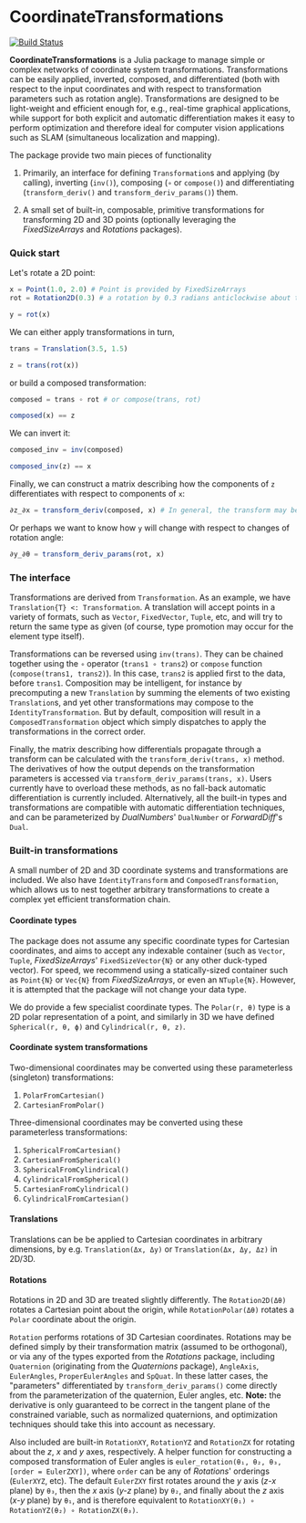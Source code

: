 # CoordinateTransformations

[![Build Status](https://travis-ci.org/FugroRoames/CoordinateTransformations.jl.svg?branch=master)](https://travis-ci.org/FugroRoames/CoordinateTransformations.jl)

**CoordinateTransformations** is a Julia package to manage simple or complex
networks of coordinate system transformations. Transformations can be easily
applied, inverted, composed, and differentiated (both with respect to the
input coordinates and with respect to transformation parameters such as rotation
angle). Transformations are designed to be light-weight and efficient enough
for, e.g., real-time graphical applications, while support for both explicit
and automatic differentiation makes it easy to perform optimization and
therefore ideal for computer vision applications such as SLAM (simultaneous
localization and mapping).

The package provide two main pieces of functionality

1. Primarily, an interface for defining `Transformation`s and applying
   (by calling), inverting (`inv()`), composing (`∘` or `compose()`) and
   differentiating (`transform_deriv()` and `transform_deriv_params()`) them.

2. A small set of built-in, composable, primitive transformations for
   transforming 2D and 3D points (optionally leveraging the *FixedSizeArrays*
   and *Rotations* packages).

### Quick start

Let's rotate a 2D point:
```julia
x = Point(1.0, 2.0) # Point is provided by FixedSizeArrays
rot = Rotation2D(0.3) # a rotation by 0.3 radians anticlockwise about the origin

y = rot(x)
```

We can either apply transformations in turn,
```julia
trans = Translation(3.5, 1.5)

z = trans(rot(x))
```
or build a composed transformation:
```julia
composed = trans ∘ rot # or compose(trans, rot)

composed(x) == z
```

We can invert it:
```julia
composed_inv = inv(composed)

composed_inv(z) == x
```

Finally, we can construct a matrix describing how the components of `z`
differentiates with respect to components of `x`:
```julia
∂z_∂x = transform_deriv(composed, x) # In general, the transform may be non-linear, and thus we require the value of x to compute the derivative
```

Or perhaps we want to know how `y` will change with respect to changes of
rotation angle:
```julia
∂y_∂θ = transform_deriv_params(rot, x)
```

### The interface

Transformations are derived from `Transformation`. As an example, we have
`Translation{T} <: Transformation`. A translation will accept points in a
variety of formats, such as `Vector`, `FixedVector`, `Tuple`, etc, and will try
to return the same type as given (of course, type promotion may occur for the
element type itself).

Transformations can be reversed using `inv(trans)`. They can be chained
together using the `∘` operator (`trans1 ∘ trans2`) or `compose` function (`compose(trans1, trans2)`).
In this case, `trans2` is applied first to the data, before `trans1`.
Composition may be intelligent, for instance by precomputing a new `Translation`
by summing the elements of two existing `Translation`s, and yet other
transformations may compose to the `IdentityTransformation`. But by default,
composition will result in a `ComposedTransformation` object which simply
dispatches to apply the transformations in the correct order.

Finally, the matrix describing how differentials propagate through a transform
can be calculated with the `transform_deriv(trans, x)` method. The derivatives
of how the output depends on the transformation parameters is accessed via
`transform_deriv_params(trans, x)`. Users currently have to overload these methods,
as no fall-back automatic differentiation is currently included. Alternatively,
all the built-in types and transformations are compatible with automatic differentiation
techniques, and can be parameterized by *DualNumbers*' `DualNumber` or *ForwardDiff*'s `Dual`.

### Built-in transformations

A small number of 2D and 3D coordinate systems and transformations are included.
We also have `IdentityTransform` and `ComposedTransformation`, which allows us
to nest together arbitrary transformations to create a complex yet efficient
transformation chain.

#### Coordinate types

The package does not assume any specific coordinate types for Cartesian
coordinates, and aims to accept any indexable container (such as `Vector`,
`Tuple`, *FixedSizeArrays*' `FixedSizeVector{N}` or any other duck-typed vector).
For speed, we recommend using a statically-sized container such as `Point{N}` or
`Vec{N}` from *FixedSizeArrays*,  or even an `NTuple{N}`. However, it is
attempted that the package will not change your data type.

We do provide a few specialist coordinate types. The `Polar(r, θ)` type is a 2D
polar representation of a point, and similarly in 3D we have defined
`Spherical(r, θ, ϕ)` and `Cylindrical(r, θ, z)`.

#### Coordinate system transformations

Two-dimensional coordinates may be converted using these parameterless (singleton)
transformations:

1. `PolarFromCartesian()`
2. `CartesianFromPolar()`

Three-dimensional coordinates may be converted using these parameterless
transformations:

1. `SphericalFromCartesian()`
2. `CartesianFromSpherical()`
3. `SphericalFromCylindrical()`
4. `CylindricalFromSpherical()`
5. `CartesianFromCylindrical()`
6. `CylindricalFromCartesian()`

#### Translations

Translations can be be applied to Cartesian coordinates in arbitrary dimensions,
by e.g. `Translation(Δx, Δy)` or `Translation(Δx, Δy, Δz)` in 2D/3D.

#### Rotations

Rotations in 2D and 3D are treated slightly differently. The `Rotation2D(Δθ)` rotates a
Cartesian point about the origin, while `RotationPolar(Δθ)` rotates a `Polar`
coordinate about the origin.

`Rotation` performs rotations of 3D Cartesian coordinates. Rotations may be
defined simply by their transformation matrix (assumed to be orthogonal),
or via any of the types exported from the *Rotations* package, including
`Quaternion` (originating from the *Quaternions* package), `AngleAxis`,
`EulerAngles`, `ProperEulerAngles` and `SpQuat`. In these latter cases, the
"parameters" differentiated by `transform_deriv_params()` come directly from the
parameterization of the quaternion, Euler angles, etc. **Note:** the derivative
is only guaranteed to be correct in the tangent plane of the constrained variable,
such as normalized quaternions, and optimization techniques should take this
into account as necessary.

Also included are built-in `RotationXY`, `RotationYZ` and `RotationZX` for
rotating about the *z*, *x* and *y* axes, respectively. A helper function for
constructing a composed transformation of Euler angles is
`euler_rotation(θ₁, θ₂, θ₃, [order = EulerZXY])`, where `order` can be any of
*Rotations*' orderings (`EulerXYZ`, etc). The default `EulerZXY` first rotates
around the *y* axis (*z-x* plane) by `θ₃`, then the *x* axis (*y-z* plane) by
`θ₂`, and finally about the *z* axis (*x-y* plane) by `θ₁`, and is therefore
equivalent to `RotationXY(θ₁) ∘ RotationYZ(θ₂) ∘ RotationZX(θ₃)`.
